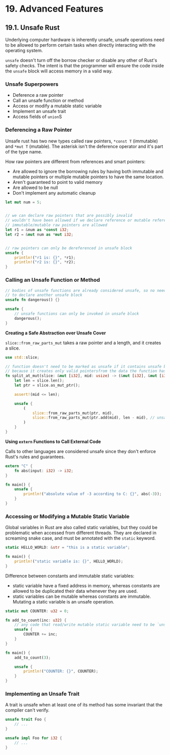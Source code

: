 # 19. Advanced Features

## 19.1. Unsafe Rust

Underlying computer hardware is inherently unsafe, unsafe operations need to be allowed to perform certain tasks when directly interacting with the operating system.

`unsafe` doesn't turn off the borrow checker or disable any other of Rust's safety checks. The intent is that the programmer will ensure the code inside the `unsafe` block will access memory in a valid way.

### Unsafe Superpowers

- Deference a raw pointer
- Call an unsafe function or method
- Access or modify a mutable static variable
- Implement an unsafe trait
- Access fields of `union`S

### Deferencing a Raw Pointer

Unsafe rust has two new types called raw pointers, `*const T` (immutable) and `*mut T` (mutable). The asterisk isn't the deference operator and it's part of the type name.

How raw pointers are different from references and smart pointers:
- Are allowed to ignore the borrowing rules by having both immutable and mutable pointers or multiple mutable pointers to have the same location.
- Aren't guaranteed to point to valid memory
- Are allowed to be null
- Don't implement any automatic cleanup

```rust
let mut num = 5;


// we can declare raw pointers that are possibly invalid
// wouldn't have been allowed if we declare reference or mutable reference
// immutable/mutable raw pointers are allowed
let r1 = &num as *const i32;
let r2 = &mut num as *mut i32;


// raw pointers can only be dereferenced in unsafe block
unsafe {
    println!("r1 is: {}", *r1);
    println!("r2 is: {}", *r2);
}
```

### Calling an Unsafe Function or Method

```rust
// bodies of unsafe functions are already considered unsafe, so no need
// to declare another unsafe block
unsafe fn dangerous() {}

unsafe {
    // unsafe functions can only be invoked in unsafe block
    dangerous();
}
```

**Creating a Safe Abstraction over Unsafe Cover**

`slice::from_raw_parts_mut`  takes a raw pointer and a length, and it creates a slice.

```rust
use std::slice;

// function doesn't need to be marked as unsafe if it contains unsafe block
// because it creates only valid pointersfrom the data the function has access to
fn split_at_mut(slice: &mut [i32], mid: usize) -> (&mut [i32], &mut [i32]) {
    let len = slice.len();
    let ptr = slice.as_mut_ptr();

    assert!(mid <= len);

    unsafe {
        (
            slice::from_raw_parts_mut(ptr, mid),
            slice::from_raw_parts_mut(ptr.add(mid), len - mid), // unsafe because it must trust the offset is valid
        )
    }
}
```

**Using `extern` Functions to Call External Code**

Calls to other languages are considered unsafe since they don't enforce Rust's rules and guarantees.

```rust
extern "C" {
    fn abs(input: i32) -> i32;
}

fn main() {
    unsafe {
        println!("absolute value of -3 according to C: {}", abs(-3));
    }
}
```

### Accessing or Modifying a Mutable Static Variable

Global variables in Rust are also called static variables, but they could be problematic when accessed from different threads. They are declared in screaming snake case, and must be annotated with the `static` keyword.

```rust
static HELLO_WORLD: &str = "this is a static variable";

fn main() {
    println!("static variable is: {}", HELLO_WORLD);
}
```

Difference between constants and immutable static variables:
- static variable have a fixed address in memory, whereas constants are allowed to be duplicated their data whenever they are used.
- static variables can be mutable whereas constants are immutable. Mutating a static variable is an unsafe operation.

```rust
static mut COUNTER: u32 = 0;

fn add_to_count(inc: u32) {
    // any code that read/write mutable static variable need to be `unsafe` block
    unsafe {
        COUNTER += inc;
    }
}

fn main() {
    add_to_count(3);

    unsafe {
        println!("COUNTER: {}", COUNTER);
    }
}
```

### Implementing an Unsafe Trait

A trait is unsafe when at least one of its method has some invariant that the compiler can't verify.

```rust
unsafe trait Foo {
    // ...
}

unsafe impl Foo for i32 {
    // ...
}
```